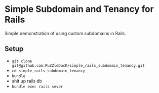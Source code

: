 # Simple Subdomain and Tenancy for Rails

Simple demonstration of using custom subdomains in Rails.

## Setup

* `git clone git@github.com:PuZZleDucK/simple_rails_subdomain_tenancy.git`
* `cd simple_rails_subdomain_tenancy`
* `bundle`
* shit up rails db
* `bundle exec rails sever`

